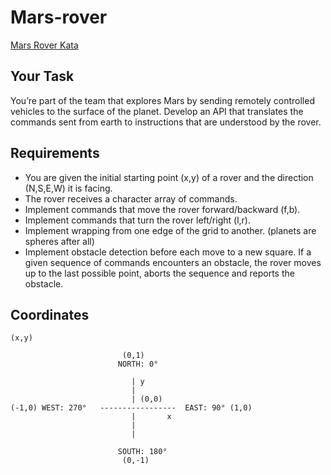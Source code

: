 Mars-rover
======================

[Mars Rover Kata](http://kata-log.rocks/mars-rover-kata)  

## Your Task

You’re part of the team that explores Mars by sending remotely controlled vehicles to the surface of the planet. Develop an API that translates the commands sent from earth to instructions that are understood by the rover.

## Requirements

- You are given the initial starting point (x,y) of a rover and the direction (N,S,E,W) it is facing.
- The rover receives a character array of commands.
- Implement commands that move the rover forward/backward (f,b).
- Implement commands that turn the rover left/right (l,r).
- Implement wrapping from one edge of the grid to another. (planets are spheres after all)
- Implement obstacle detection before each move to a new square. If a given sequence of commands encounters an obstacle, the rover moves up to the last possible point, aborts the sequence and reports the obstacle.

## Coordinates

```
(x,y)

                         (0,1)
                        NORTH: 0°

                           | y
                           |
                           | (0,0)
(-1,0) WEST: 270°   -----------------  EAST: 90° (1,0)
                           |       x  
                           |
                           |

                        SOUTH: 180°
                         (0,-1)
       

```
